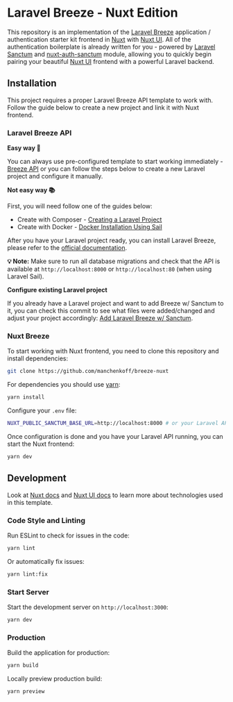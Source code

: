 # Laravel Breeze - Nuxt Edition

This repository is an implementation of the [Laravel Breeze](https://laravel.com/docs/starter-kits) application / authentication starter kit frontend in [Nuxt](https://nuxt.com/) with [Nuxt UI](https://ui.nuxt.com/). All of the authentication boilerplate is already written for you - powered by [Laravel Sanctum](https://laravel.com/docs/sanctum) and [nuxt-auth-sanctum](https://nuxt.com/modules/nuxt-auth-sanctum) module, allowing you to quickly begin pairing your beautiful [Nuxt UI](https://ui.nuxt.com/) frontend with a powerful Laravel backend.

## Installation

This project requires a proper Laravel Breeze API template to work with. Follow the guide below to create a new project and link it with Nuxt frontend.

### Laravel Breeze API

**Easy way 🚀**

You can always use pre-configured template to start working immediately - [Breeze API](https://github.com/manchenkoff/breeze-api) or you can follow the steps below to create a new Laravel project and configure it manually.

**Not easy way 📚**

First, you will need follow one of the guides below:
- Create with Composer - [Creating a Laravel Project](https://laravel.com/docs/11.x#creating-a-laravel-project)
- Create with Docker - [Docker Installation Using Sail](https://laravel.com/docs/11.x#docker-installation-using-sail)

After you have your Laravel project ready, you can install Laravel Breeze, please refer to the [official documentation](https://laravel.com/docs/11.x/starter-kits#breeze-and-next).

**💡 Note:** Make sure to run all database migrations and check that the API is available at `http://localhost:8000` or `http://localhost:80` (when using Laravel Sail).

**Configure existing Laravel project**

If you already have a Laravel project and want to add Breeze w/ Sanctum to it, you can check this commit to see what files were added/changed and adjust your project accordingly: [Add Laravel Breeze w/ Sanctum](https://github.com/manchenkoff/breeze-api/commit/09c6586fc5f2ca84e467fe443fa7cfddbd8f7338).

### Nuxt Breeze

To start working with Nuxt frontend, you need to clone this repository and install dependencies:

```bash
git clone https://github.com/manchenkoff/breeze-nuxt
```

For dependencies you should use [yarn](https://yarnpkg.com/getting-started/install):

```bash
yarn install
```

Configure your `.env` file:

```bash
NUXT_PUBLIC_SANCTUM_BASE_URL=http://localhost:8000 # or your Laravel API URL
```

Once configuration is done and you have your Laravel API running, you can start the Nuxt frontend:

```bash
yarn dev
```

## Development

Look at [Nuxt docs](https://nuxt.com/docs/getting-started/introduction) and [Nuxt UI docs](https://ui.nuxt.com) to learn more about technologies used in this template.

### Code Style and Linting

Run ESLint to check for issues in the code:

```bash
yarn lint
```

Or automatically fix issues:

```bash
yarn lint:fix
```

### Start Server

Start the development server on `http://localhost:3000`:

```bash
yarn dev
```

### Production

Build the application for production:

```bash
yarn build
```

Locally preview production build:

```bash
yarn preview
```

